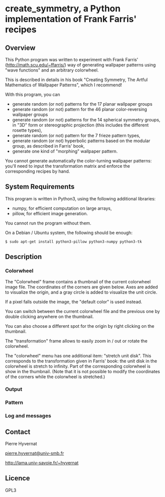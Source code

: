 # create_symmetry, a Python implementation of Frank Farris' recipes

## Overview

This Python program was written to experiment with Frank Farris'
(http://math.scu.edu/~ffarris/) way of generating wallpaper patterns using
"wave functions" and an arbitrary colorwheel.

This is described in details in his book "Creating Symmetry, The Artful
Mathematics of Wallpaper Patterns", which I recommend!

With this program, you can

- generate random (or not) patterns for the 17 planar wallpaper groups
- generate random (or not) pattern for the 46 planar color-reversing wallpaper groups
- generate random (or not) patterns for the 14 spherical symmetry groups, in "3D" form or stereographic projection (this includes the different rosette types),
- generate random (or not) pattern for the 7 frieze pattern types,
- generate random (or not) hyperbolic patterns based on the modular group, as described in Farris' book,
- generate one kind of "morphing" wallpaper pattern.

You cannot generate automatically the color-turning wallpaper patterns: you'll
need to input the transformation matrix and enforce the corresponding recipes
by hand.


## System Requirements

This program is written in Python3, using the following additional libraries:

- numpy, for efficient computation on large arrays,
- pillow, for efficient image generation.

You cannot run the program without them.

On a Debian / Ubuntu system, the following should be enough:
```console
$ sudo apt-get install python3-pillow python3-numpy python3-tk
```

## Description

### Colorwheel

The "Colorwheel" frame contains a thumbnail of the current colorwheel image
file. The coordinates of the corners are given below. Axes are added to
visualize the origin, and a gray circle is added to visualize the unit circle.

If a pixel falls outside the image, the "default color" is used instead.

You can switch between the current colorwheel file and the previous one by
double clicking anywhere on the thumbnail.

You can also choose a different spot for the origin by right clicking on the
thumbnail.

The "transformation" frame allows to easily zoom in / out or rotate the
colorwheel.

The "colorwheel" menu has one additional item: "stretch unit disk". This
corresponds to the transformation given in Farris' book: the unit disk in the
colorwheel is stretch to infinity. Part of the corresponding colorwheel is
show in the thumbnail. (Note that it is not possible to modify the coordinates
of the corners while the colorwheel is stretched.)


### Output


### Pattern


### Log and messages



## Contact

Pierre Hyvernat

pierre.hyvernat@univ-smb.fr

http://lama.univ-savoie.fr/~hyvernat


## Licence

GPL3

